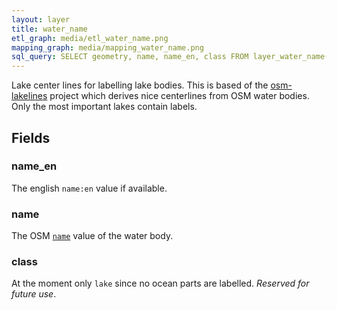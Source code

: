 ```yaml
---
layout: layer
title: water_name
etl_graph: media/etl_water_name.png
mapping_graph: media/mapping_water_name.png
sql_query: SELECT geometry, name, name_en, class FROM layer_water_name(ST_SetSRID('BOX3D(-20037508.34 -20037508.34, 20037508.34 20037508.34)'::box3d, 3857 ), 14)
---
```

Lake center lines for labelling lake bodies.
This is based of the [osm-lakelines](https://github.com/lukasmartinelli/osm-lakelines) project
which derives nice centerlines from OSM water bodies. Only the most important lakes contain labels.

## Fields

### name_en

The english `name:en` value if available.

### name

The OSM [`name`](http://wiki.openstreetmap.org/wiki/Key:name) value of the water body.

### class

At the moment only `lake` since no ocean parts are labelled. *Reserved for future use*.




